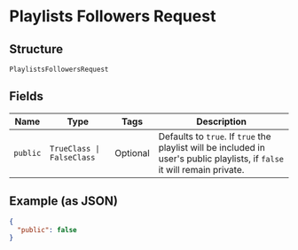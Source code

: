 
# Playlists Followers Request

## Structure

`PlaylistsFollowersRequest`

## Fields

| Name | Type | Tags | Description |
|  --- | --- | --- | --- |
| `public` | `TrueClass \| FalseClass` | Optional | Defaults to `true`. If `true` the playlist will be included in user's public playlists, if `false` it will remain private. |

## Example (as JSON)

```json
{
  "public": false
}
```

